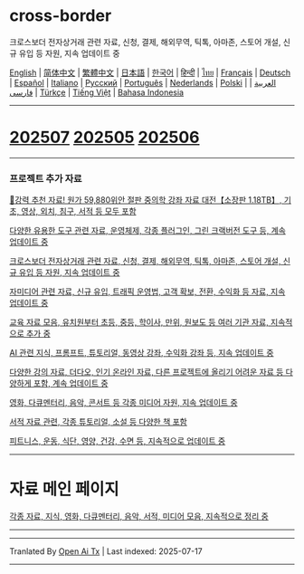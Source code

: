 # cross-border
크로스보더 전자상거래 관련 자료, 신청, 결제, 해외무역, 틱톡, 아마존, 스토어 개설, 신규 유입 등 자원, 지속 업데이트 중

[English](https://openaitx.github.io/view.html?user=mswnlz&project=cross-border&lang=en) | [简体中文](https://openaitx.github.io/view.html?user=mswnlz&project=cross-border&lang=zh-CN) | [繁體中文](https://openaitx.github.io/view.html?user=mswnlz&project=cross-border&lang=zh-TW) | [日本語](https://openaitx.github.io/view.html?user=mswnlz&project=cross-border&lang=ja) | [한국어](https://openaitx.github.io/view.html?user=mswnlz&project=cross-border&lang=ko) | [हिन्दी](https://openaitx.github.io/view.html?user=mswnlz&project=cross-border&lang=hi) | [ไทย](https://openaitx.github.io/view.html?user=mswnlz&project=cross-border&lang=th) | [Français](https://openaitx.github.io/view.html?user=mswnlz&project=cross-border&lang=fr) | [Deutsch](https://openaitx.github.io/view.html?user=mswnlz&project=cross-border&lang=de) | [Español](https://openaitx.github.io/view.html?user=mswnlz&project=cross-border&lang=es) | [Italiano](https://openaitx.github.io/view.html?user=mswnlz&project=cross-border&lang=it) | [Русский](https://openaitx.github.io/view.html?user=mswnlz&project=cross-border&lang=ru) | [Português](https://openaitx.github.io/view.html?user=mswnlz&project=cross-border&lang=pt) | [Nederlands](https://openaitx.github.io/view.html?user=mswnlz&project=cross-border&lang=nl) | [Polski](https://openaitx.github.io/view.html?user=mswnlz&project=cross-border&lang=pl) | [العربية](https://openaitx.github.io/view.html?user=mswnlz&project=cross-border&lang=ar) | [فارسی](https://openaitx.github.io/view.html?user=mswnlz&project=cross-border&lang=fa) | [Türkçe](https://openaitx.github.io/view.html?user=mswnlz&project=cross-border&lang=tr) | [Tiếng Việt](https://openaitx.github.io/view.html?user=mswnlz&project=cross-border&lang=vi) | [Bahasa Indonesia](https://openaitx.github.io/view.html?user=mswnlz&project=cross-border&lang=id)

------------
# [202507](https://raw.githubusercontent.com/mswnlz/cross-border/main/202507.md) [202505](https://raw.githubusercontent.com/mswnlz/cross-border/main/202505.md) [202506](https://raw.githubusercontent.com/mswnlz/cross-border/main/202506.md)



---------------
### 프로젝트 추가 자료

[🎁강력 추천 자료! 원가 59,880위안 절판 중의학 강좌 자료 대전【소장판 1.18TB】, 기초, 영상, 외치, 침구, 서적 등 모두 포함](https://github.com/mswnlz/chinese-traditional)

[다양한 유용한 도구 관련 자료, 운영체제, 각종 플러그인, 그린 크랙버전 도구 등, 계속 업데이트 중](https://github.com/mswnlz/tools)


[크로스보더 전자상거래 관련 자료, 신청, 결제, 해외무역, 틱톡, 아마존, 스토어 개설, 신규 유입 등 자원, 지속 업데이트 중](https://github.com/mswnlz/cross-border)

[자미디어 관련 자료, 신규 유입, 트래픽 운영법, 고객 확보, 전환, 수익화 등 자료, 지속 업데이트 중](https://github.com/mswnlz/self-media)

[교육 자료 모음, 유치원부터 초등, 중등, 학이사, 만위, 원보도 등 여러 기관 자료, 지속적으로 추가 중](https://github.com/mswnlz/edu-knowlege)

[AI 관련 지식, 프롬프트, 튜토리얼, 동영상 강좌, 수익화 강좌 등, 지속 업데이트 중](https://github.com/mswnlz/AIknowledge)

[다양한 강의 자료, 더다오, 인기 온라인 자료, 다른 프로젝트에 올리기 어려운 자료 등 다양하게 포함, 계속 업데이트 중](https://github.com/mswnlz/curriculum)

[영화, 다큐멘터리, 음악, 콘서트 등 각종 미디어 자원, 지속 업데이트 중](https://github.com/mswnlz/movies)

[서적 자료 관련, 각종 튜토리얼, 소설 등 다양한 책 포함](https://github.com/mswnlz/book)

[피트니스, 운동, 식단, 영양, 건강, 수면 등, 지속적으로 업데이트 중](https://github.com/mswnlz/healthy)



---------------

# 자료 메인 페이지
[각종 자료, 지식, 영화, 다큐멘터리, 음악, 서적, 미디어 모음, 지속적으로 정리 중](https://github.com/mswnlz)

---------------


---

Tranlated By [Open Ai Tx](https://github.com/OpenAiTx/OpenAiTx) | Last indexed: 2025-07-17

---